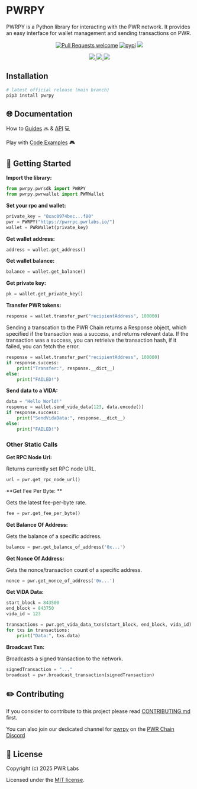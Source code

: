 # PWRPY

PWRPY is a Python library for interacting with the PWR network.
It provides an easy interface for wallet management and sending transactions on PWR.

<div align="center">
<!-- markdownlint-restore -->

[![Pull Requests welcome](https://img.shields.io/badge/PRs-welcome-ff69b4.svg?style=flat-square)](https://github.com/pwrlabs/pwrpy/issues?q=is%3Aissue+is%3Aopen+label%3A%22help+wanted%22)
[![pypi](https://img.shields.io/pypi/v/pwrpy)](https://pypi.org/project/pwrpy/)
<a href="https://github.com/pwrlabs/pwrpy/blob/main/LICENSE/">
  <img src="https://img.shields.io/badge/license-MIT-black">
</a>
<!-- <a href="https://github.com/pwrlabs/pwrpy/stargazers">
  <img src='https://img.shields.io/github/stars/pwrlabs/pwrpy?color=yellow' />
</a> -->
<a href="https://pwrlabs.io/">
  <img src="https://img.shields.io/badge/powered_by-PWR Chain-navy">
</a>
<a href="https://www.youtube.com/@pwrlabs">
  <img src="https://img.shields.io/badge/Community%20calls-Youtube-red?logo=youtube"/>
</a>
<a href="https://twitter.com/pwrlabs">
  <img src="https://img.shields.io/twitter/follow/pwrlabs?style=social"/>
</a>

</div>

## Installation

```bash
# latest official release (main branch)
pip3 install pwrpy
```

## 🌐 Documentation

How to [Guides](https://docs.pwrlabs.io/pwrchain/overview) 🔜 & [API](https://docs.pwrlabs.io/developers/sdks/overview) 💻

Play with [Code Examples](https://github.com/keep-pwr-strong/pwr-examples/) 🎮

## 💫 Getting Started

**Import the library:**

```python
from pwrpy.pwrsdk import PWRPY
from pwrpy.pwrwallet import PWRWallet
```

**Set your rpc and wallet:**

```python
private_key = "0xac0974bec...f80"
pwr = PWRPY("https://pwrrpc.pwrlabs.io/")
wallet = PWRWallet(private_key)
```

**Get wallet address:**

```python
address = wallet.get_address()
```

**Get wallet balance:**

```python
balance = wallet.get_balance()
```

**Get private key:**

```python
pk = wallet.get_private_key()
```

**Transfer PWR tokens:**

```python
response = wallet.transfer_pwr("recipientAddress", 100000)
```

Sending a transcation to the PWR Chain returns a Response object, which specified if the transaction was a success, and returns relevant data.
If the transaction was a success, you can retrieive the transaction hash, if it failed, you can fetch the error.

```python
response = wallet.transfer_pwr("recipientAddress", 100000)
if response.success:
    print("Transfer:", response.__dict__)
else:
    print("FAILED!")
```

**Send data to a VIDA:**

```python
data = "Hello World!"
response = wallet.send_vida_data(123, data.encode())
if response.success:
    print("SendVidaData:", response.__dict__)
else:
    print("FAILED!")
```

### Other Static Calls

**Get RPC Node Url:**

Returns currently set RPC node URL.

```python
url = pwr.get_rpc_node_url()
```

**Get Fee Per Byte: **

Gets the latest fee-per-byte rate.

```python
fee = pwr.get_fee_per_byte()
```

**Get Balance Of Address:**

Gets the balance of a specific address.

```python
balance = pwr.get_balance_of_address('0x...')
```

**Get Nonce Of Address:**

Gets the nonce/transaction count of a specific address.

```python
nonce = pwr.get_nonce_of_address('0x...')
```

**Get VIDA Data:**

```python
start_block = 843500
end_block = 843750
vida_id = 123

transactions = pwr.get_vida_data_txns(start_block, end_block, vida_id)
for txs in transactions:
    print("Data:", txs.data)
```

**Broadcast Txn:**

Broadcasts a signed transaction to the network.

```python
signedTransaction = "..."
broadcast = pwr.broadcast_transaction(signedTransaction)
```

## ✏️ Contributing

If you consider to contribute to this project please read [CONTRIBUTING.md](https://github.com/pwrlabs/pwrpy/blob/main/CONTRIBUTING.md) first.

You can also join our dedicated channel for [pwrpy](https://discord.com/channels/1141787507189624992/1167387492153032735) on the [PWR Chain Discord](https://discord.com/invite/YASmBk9EME)

## 📜 License

Copyright (c) 2025 PWR Labs

Licensed under the [MIT license](https://github.com/pwrlabs/pwrpy/blob/main/LICENSE).
